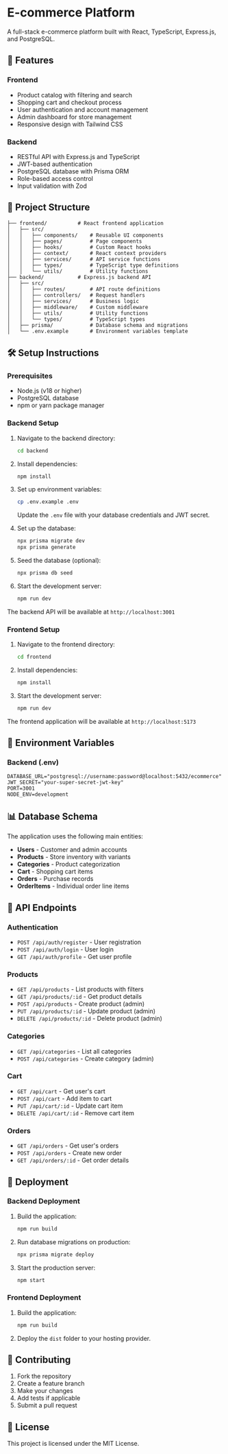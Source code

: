 # E-commerce Platform

A full-stack e-commerce platform built with React, TypeScript, Express.js, and PostgreSQL.

## 🚀 Features

### Frontend
- Product catalog with filtering and search
- Shopping cart and checkout process
- User authentication and account management
- Admin dashboard for store management
- Responsive design with Tailwind CSS

### Backend
- RESTful API with Express.js and TypeScript
- JWT-based authentication
- PostgreSQL database with Prisma ORM
- Role-based access control
- Input validation with Zod

## 📁 Project Structure

```
├── frontend/          # React frontend application
│   ├── src/
│   │   ├── components/    # Reusable UI components
│   │   ├── pages/         # Page components
│   │   ├── hooks/         # Custom React hooks
│   │   ├── context/       # React context providers
│   │   ├── services/      # API service functions
│   │   ├── types/         # TypeScript type definitions
│   │   └── utils/         # Utility functions
├── backend/           # Express.js backend API
│   ├── src/
│   │   ├── routes/        # API route definitions
│   │   ├── controllers/   # Request handlers
│   │   ├── services/      # Business logic
│   │   ├── middleware/    # Custom middleware
│   │   ├── utils/         # Utility functions
│   │   └── types/         # TypeScript types
│   ├── prisma/            # Database schema and migrations
│   └── .env.example       # Environment variables template
```

## 🛠️ Setup Instructions

### Prerequisites
- Node.js (v18 or higher)
- PostgreSQL database
- npm or yarn package manager

### Backend Setup

1. Navigate to the backend directory:
   ```bash
   cd backend
   ```

2. Install dependencies:
   ```bash
   npm install
   ```

3. Set up environment variables:
   ```bash
   cp .env.example .env
   ```
   Update the `.env` file with your database credentials and JWT secret.

4. Set up the database:
   ```bash
   npx prisma migrate dev
   npx prisma generate
   ```

5. Seed the database (optional):
   ```bash
   npx prisma db seed
   ```

6. Start the development server:
   ```bash
   npm run dev
   ```

The backend API will be available at `http://localhost:3001`

### Frontend Setup

1. Navigate to the frontend directory:
   ```bash
   cd frontend
   ```

2. Install dependencies:
   ```bash
   npm install
   ```

3. Start the development server:
   ```bash
   npm run dev
   ```

The frontend application will be available at `http://localhost:5173`

## 🔧 Environment Variables

### Backend (.env)
```
DATABASE_URL="postgresql://username:password@localhost:5432/ecommerce"
JWT_SECRET="your-super-secret-jwt-key"
PORT=3001
NODE_ENV=development
```

## 📊 Database Schema

The application uses the following main entities:
- **Users** - Customer and admin accounts
- **Products** - Store inventory with variants
- **Categories** - Product categorization
- **Cart** - Shopping cart items
- **Orders** - Purchase records
- **OrderItems** - Individual order line items

## 🎯 API Endpoints

### Authentication
- `POST /api/auth/register` - User registration
- `POST /api/auth/login` - User login
- `GET /api/auth/profile` - Get user profile

### Products
- `GET /api/products` - List products with filters
- `GET /api/products/:id` - Get product details
- `POST /api/products` - Create product (admin)
- `PUT /api/products/:id` - Update product (admin)
- `DELETE /api/products/:id` - Delete product (admin)

### Categories
- `GET /api/categories` - List all categories
- `POST /api/categories` - Create category (admin)

### Cart
- `GET /api/cart` - Get user's cart
- `POST /api/cart` - Add item to cart
- `PUT /api/cart/:id` - Update cart item
- `DELETE /api/cart/:id` - Remove cart item

### Orders
- `GET /api/orders` - Get user's orders
- `POST /api/orders` - Create new order
- `GET /api/orders/:id` - Get order details

## 🚀 Deployment

### Backend Deployment
1. Build the application:
   ```bash
   npm run build
   ```

2. Run database migrations on production:
   ```bash
   npx prisma migrate deploy
   ```

3. Start the production server:
   ```bash
   npm start
   ```

### Frontend Deployment
1. Build the application:
   ```bash
   npm run build
   ```

2. Deploy the `dist` folder to your hosting provider.

## 🤝 Contributing

1. Fork the repository
2. Create a feature branch
3. Make your changes
4. Add tests if applicable
5. Submit a pull request

## 📄 License

This project is licensed under the MIT License.